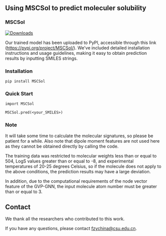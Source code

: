 ## Using MSCSol to predict moleculer solubility

### MSCSol

[![Downloads](https://static.pepy.tech/badge/MSCSol)](https://pepy.tech/project/MSCSol)

Our trained model has been uploaded to PyPI, accessible through this link (https://pypi.org/project/MSCSol/). We've included detailed installation instructions and usage guidelines, making it easy to obtain prediction results by inputting SMILES strings.


### Installation

```
pip install MSCSol
```

### Quick Start

```
import MSCSol

MSCSol.pred(<your_SMILES>)
```

### Note

It will take some time to calculate the molecular signatures, so please be patient for a while. Also note that dipole moment features are not used here as they cannot be obtained directly by calling the code. 

The training data was restricted to molecular weights less than or equal to 504, LogS values greater than or equal to -8, and experimental temperatures of 20-25 degrees Celsius, so if the molecule does not apply to the above conditions, the prediction results may have a large deviation. 

In addition, due to the computational requirements of the node vector feature of the GVP-GNN, the input molecule atom number must be greater than or equal to 3.

## Contact

We thank all the researchers who contributed to this work.

If you have any questions, please contact fzychina@csu.edu.cn.